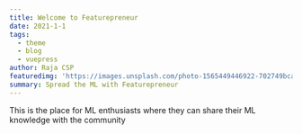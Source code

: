 ```yaml
---
title: Welcome to Featurepreneur
date: 2021-1-1
tags: 
  - theme
  - blog
  - vuepress
author: Raja CSP
featuredimg: 'https://images.unsplash.com/photo-1565449446922-702749bcaf1b?ixid=MXwxMjA3fDB8MHxwaG90by1wYWdlfHx8fGVufDB8fHw%3D&ixlib=rb-1.2.1&auto=format&fit=crop&w=2978&q=80'
summary: Spread the ML with Featurepreneur
---
```


This is the place for ML enthusiasts where they can share their ML knowledge with the community

